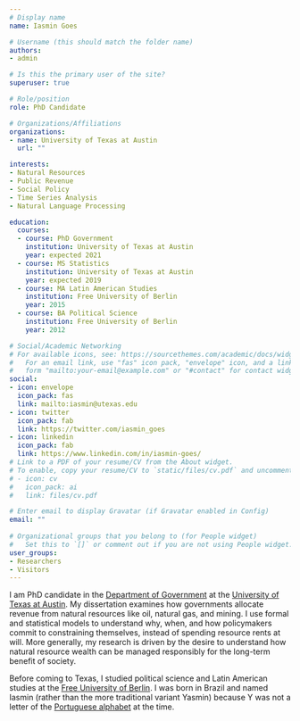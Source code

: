 ```yaml
---
# Display name
name: Iasmin Goes

# Username (this should match the folder name)
authors:
- admin

# Is this the primary user of the site?
superuser: true

# Role/position
role: PhD Candidate

# Organizations/Affiliations
organizations:
- name: University of Texas at Austin
  url: ""

interests:
- Natural Resources
- Public Revenue 
- Social Policy
- Time Series Analysis
- Natural Language Processing

education:
  courses:
  - course: PhD Government
    institution: University of Texas at Austin
    year: expected 2021
  - course: MS Statistics
    institution: University of Texas at Austin
    year: expected 2019
  - course: MA Latin American Studies
    institution: Free University of Berlin
    year: 2015
  - course: BA Political Science
    institution: Free University of Berlin
    year: 2012

# Social/Academic Networking
# For available icons, see: https://sourcethemes.com/academic/docs/widgets/#icons
#   For an email link, use "fas" icon pack, "envelope" icon, and a link in the
#   form "mailto:your-email@example.com" or "#contact" for contact widget.
social:
- icon: envelope
  icon_pack: fas
  link: mailto:iasmin@utexas.edu
- icon: twitter
  icon_pack: fab
  link: https://twitter.com/iasmin_goes
- icon: linkedin
  icon_pack: fab
  link: https://www.linkedin.com/in/iasmin-goes/
# Link to a PDF of your resume/CV from the About widget.
# To enable, copy your resume/CV to `static/files/cv.pdf` and uncomment the lines below.  
# - icon: cv
#   icon_pack: ai
#   link: files/cv.pdf

# Enter email to display Gravatar (if Gravatar enabled in Config)
email: ""
  
# Organizational groups that you belong to (for People widget)
#   Set this to `[]` or comment out if you are not using People widget.  
user_groups:
- Researchers
- Visitors
---
```


I am PhD candidate in the [Department of Government](http://www.utexas.edu/cola/government/) at the [University of Texas at Austin](https://www.utexas.edu). My dissertation examines how governments allocate revenue from natural resources like oil, natural gas, and mining. I use formal and statistical models to understand why, when, and how policymakers commit to constraining themselves, instead of spending resource rents at will. More generally, my research is driven by the desire to understand how natural resource wealth can be managed responsibly for the long-term benefit of society.

Before coming to Texas, I studied political science and Latin American studies at the [Free University of Berlin](https://www.fu-berlin.de/en/index.html). I was born in Brazil and named Iasmin (rather than the more traditional variant Yasmin) because Y was not a letter of the [Portuguese alphabet](https://en.wikipedia.org/wiki/Portuguese_orthography) at the time.